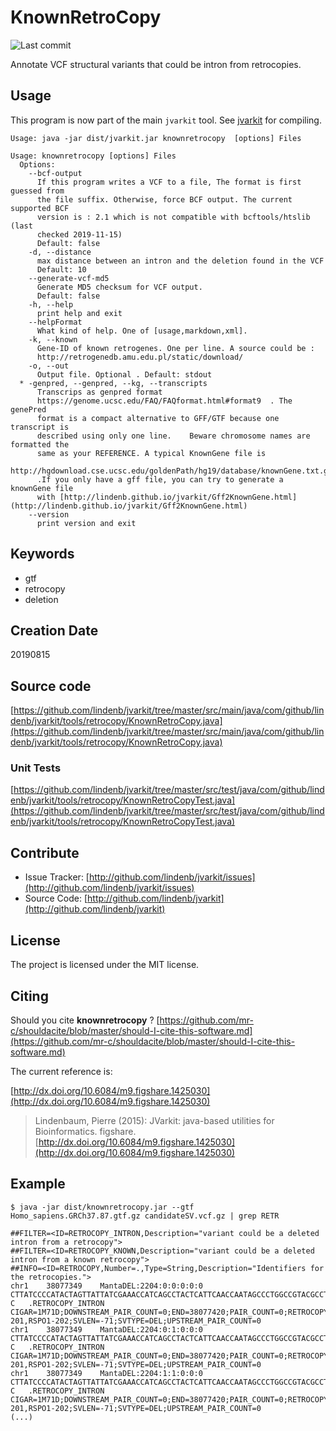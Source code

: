 # KnownRetroCopy

![Last commit](https://img.shields.io/github/last-commit/lindenb/jvarkit.png)

Annotate VCF structural variants that could be intron from retrocopies.


## Usage


This program is now part of the main `jvarkit` tool. See [jvarkit](JvarkitCentral.md) for compiling.


```
Usage: java -jar dist/jvarkit.jar knownretrocopy  [options] Files

Usage: knownretrocopy [options] Files
  Options:
    --bcf-output
      If this program writes a VCF to a file, The format is first guessed from 
      the file suffix. Otherwise, force BCF output. The current supported BCF 
      version is : 2.1 which is not compatible with bcftools/htslib (last 
      checked 2019-11-15)
      Default: false
    -d, --distance
      max distance between an intron and the deletion found in the VCF
      Default: 10
    --generate-vcf-md5
      Generate MD5 checksum for VCF output.
      Default: false
    -h, --help
      print help and exit
    --helpFormat
      What kind of help. One of [usage,markdown,xml].
    -k, --known
      Gene-ID of known retrogenes. One per line. A source could be : 
      http://retrogenedb.amu.edu.pl/static/download/ 
    -o, --out
      Output file. Optional . Default: stdout
  * -genpred, --genpred, --kg, --transcripts
      Transcrips as genpred format 
      https://genome.ucsc.edu/FAQ/FAQformat.html#format9  . The genePred 
      format is a compact alternative to GFF/GTF because one transcript is 
      described using only one line.	Beware chromosome names are formatted the 
      same as your REFERENCE. A typical KnownGene file is 
      http://hgdownload.cse.ucsc.edu/goldenPath/hg19/database/knownGene.txt.gz 
      .If you only have a gff file, you can try to generate a knownGene file 
      with [http://lindenb.github.io/jvarkit/Gff2KnownGene.html](http://lindenb.github.io/jvarkit/Gff2KnownGene.html)
    --version
      print version and exit

```


## Keywords

 * gtf
 * retrocopy
 * deletion



## Creation Date

20190815

## Source code 

[https://github.com/lindenb/jvarkit/tree/master/src/main/java/com/github/lindenb/jvarkit/tools/retrocopy/KnownRetroCopy.java](https://github.com/lindenb/jvarkit/tree/master/src/main/java/com/github/lindenb/jvarkit/tools/retrocopy/KnownRetroCopy.java)

### Unit Tests

[https://github.com/lindenb/jvarkit/tree/master/src/test/java/com/github/lindenb/jvarkit/tools/retrocopy/KnownRetroCopyTest.java](https://github.com/lindenb/jvarkit/tree/master/src/test/java/com/github/lindenb/jvarkit/tools/retrocopy/KnownRetroCopyTest.java)


## Contribute

- Issue Tracker: [http://github.com/lindenb/jvarkit/issues](http://github.com/lindenb/jvarkit/issues)
- Source Code: [http://github.com/lindenb/jvarkit](http://github.com/lindenb/jvarkit)

## License

The project is licensed under the MIT license.

## Citing

Should you cite **knownretrocopy** ? [https://github.com/mr-c/shouldacite/blob/master/should-I-cite-this-software.md](https://github.com/mr-c/shouldacite/blob/master/should-I-cite-this-software.md)

The current reference is:

[http://dx.doi.org/10.6084/m9.figshare.1425030](http://dx.doi.org/10.6084/m9.figshare.1425030)

> Lindenbaum, Pierre (2015): JVarkit: java-based utilities for Bioinformatics. figshare.
> [http://dx.doi.org/10.6084/m9.figshare.1425030](http://dx.doi.org/10.6084/m9.figshare.1425030)


## Example

```
$ java -jar dist/knownretrocopy.jar --gtf Homo_sapiens.GRCh37.87.gtf.gz candidateSV.vcf.gz | grep RETR

##FILTER=<ID=RETROCOPY_INTRON,Description="variant could be a deleted intron from a retrocopy">
##FILTER=<ID=RETROCOPY_KNOWN,Description="variant could be a deleted intron from a known retrocopy">
##INFO=<ID=RETROCOPY,Number=.,Type=String,Description="Identifiers for the retrocopies.">
chr1	38077349	MantaDEL:2204:0:0:0:0:0	CTTATCCCCATACTAGTTATTATCGAAACCATCAGCCTACTCATTCAACCAATAGCCCTGGCCGTACGCCTA	C	.RETROCOPY_INTRON	CIGAR=1M71D;DOWNSTREAM_PAIR_COUNT=0;END=38077420;PAIR_COUNT=0;RETROCOPY=ENSG00000169218,ENST00000356545,ENST00000401071,RSPO1,RSPO1-201,RSPO1-202;SVLEN=-71;SVTYPE=DEL;UPSTREAM_PAIR_COUNT=0
chr1	38077349	MantaDEL:2204:0:1:0:0:0	CTTATCCCCATACTAGTTATTATCGAAACCATCAGCCTACTCATTCAACCAATAGCCCTGGCCGTACGCCTA	C	.RETROCOPY_INTRON	CIGAR=1M71D;DOWNSTREAM_PAIR_COUNT=0;END=38077420;PAIR_COUNT=0;RETROCOPY=ENSG00000169218,ENST00000356545,ENST00000401071,RSPO1,RSPO1-201,RSPO1-202;SVLEN=-71;SVTYPE=DEL;UPSTREAM_PAIR_COUNT=0
chr1	38077349	MantaDEL:2204:1:1:0:0:0	CTTATCCCCATACTAGTTATTATCGAAACCATCAGCCTACTCATTCAACCAATAGCCCTGGCCGTACGCCTA	C	.RETROCOPY_INTRON	CIGAR=1M71D;DOWNSTREAM_PAIR_COUNT=0;END=38077420;PAIR_COUNT=0;RETROCOPY=ENSG00000169218,ENST00000356545,ENST00000401071,RSPO1,RSPO1-201,RSPO1-202;SVLEN=-71;SVTYPE=DEL;UPSTREAM_PAIR_COUNT=0
(...)
```


